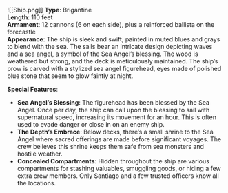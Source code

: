 ![[Ship.png]]
**Type**: Brigantine  
**Length**: 110 feet  
**Armament**: 12 cannons (6 on each side), plus a reinforced ballista on the forecastle  
**Appearance**: The ship is sleek and swift, painted in muted blues and grays to blend with the sea. The sails bear an intricate design depicting waves and a sea angel, a symbol of the Sea Angel’s blessing. The wood is weathered but strong, and the deck is meticulously maintained. The ship’s prow is carved with a stylized sea angel figurehead, eyes made of polished blue stone that seem to glow faintly at night.

**Special Features**:

- **Sea Angel’s Blessing**: The figurehead has been blessed by the Sea Angel. Once per day, the ship can call upon the blessing to sail with supernatural speed, increasing its movement for an hour. This is often used to evade danger or close in on an enemy ship.
- **The Depth’s Embrace**: Below decks, there’s a small shrine to the Sea Angel where sacred offerings are made before significant voyages. The crew believes this shrine keeps them safe from sea monsters and hostile weather.
- **Concealed Compartments**: Hidden throughout the ship are various compartments for stashing valuables, smuggling goods, or hiding a few extra crew members. Only Santiago and a few trusted officers know all the locations.